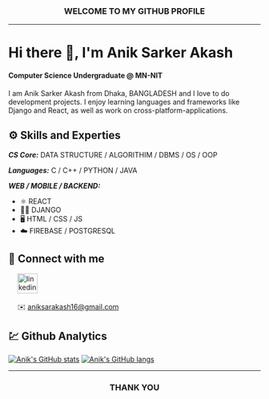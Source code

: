 <h3 align="center">WELCOME TO MY GITHUB PROFILE</h3>
<hr/>

# Hi there 👋, I'm Anik Sarker Akash
#### Computer Science Undergraduate @ MN-NIT

I am Anik Sarker Akash from Dhaka, BANGLADESH and I love to do development projects. I enjoy learning languages and frameworks like Django and React, as well as work on cross-platform-applications. 


## ⚙️ Skills and Experties

***CS Core:*** DATA STRUCTURE / ALGORITHIM / DBMS / OS / OOP

***Languages:*** C / C++ / PYTHON / JAVA

***WEB / MOBILE / BACKEND:***
* ⚛️ REACT
* 🧑‍💻 DJANGO
* 🖥️ HTML / CSS / JS
* ☁️ FIREBASE / POSTGRESQL


## 🤝 Connect with me

&emsp; [<img src='https://cdn.jsdelivr.net/npm/simple-icons@3.0.1/icons/linkedin.svg' alt='linkedin' height='40'>](https://www.linkedin.com/in/aniksarkerakash/)

&emsp; ✉️ aniksarakash16@gmail.com


## 💹 Github Analytics

[![Anik's GitHub stats](https://github-readme-stats.vercel.app/api?username=anikakash&layout=compact)]()
[![Anik's GitHub langs](https://github-readme-stats.vercel.app/api/top-langs/?username=anikakash&layout=compact&langs_count=8)]()

<hr/>

<h3 align="center">THANK YOU</h3>

